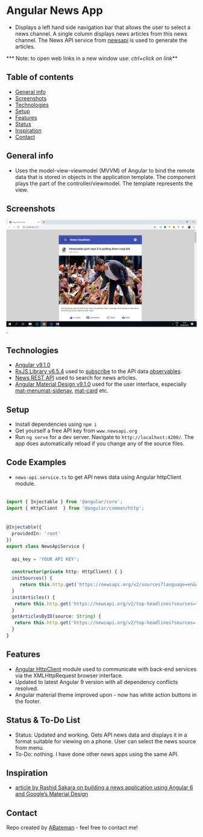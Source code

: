 # Angular News App

* Displays a left hand side navigation bar that allows the user to select a news channel. A single column displays news articles from this news channel. The News API service from [newsapi](https://newsapi.org) is used to generate the articles.

*** Note: to open web links in a new window use: _ctrl+click on link_**

## Table of contents

* [General info](#general-info)
* [Screenshots](#screenshots)
* [Technologies](#technologies)
* [Setup](#setup)
* [Features](#features)
* [Status](#status)
* [Inspiration](#inspiration)
* [Contact](#contact)

## General info

* Uses the model-view-viewmodel (MVVM) of Angular to bind the remote data that is stored in objects in the application template. The component plays the part of the controller/viewmodel. The template represents the view.

## Screenshots

![Example screenshot](./img/news-headlines.png).

## Technologies

* [Angular v9.1.0](https://angular.io/)
* [RxJS Library v6.5.4](https://angular.io/guide/rx-library) used to [subscribe](http://reactivex.io/documentation/operators/subscribe.html) to the API data [observables](http://reactivex.io/documentation/observable.html).
* [News REST API](https://newsapi.org/) used to search for news articles.
* [Angular Material Design v9.1.0](https://material.angular.io/) used for the user interface, especially [mat-menu](https://material.angular.io/components/menu/overview)[mat-sidenav](https://material.angular.io/components/sidenav/overview), [mat-card](https://material.angular.io/components/card/overview) etc.

## Setup

* Install dependencies using `npm i`
* Get yourself a free API key from `www.newsapi.org`
* Run `ng serve` for a dev server. Navigate to `http://localhost:4200/`. The app does automatically reload if you change any of the source files.

## Code Examples

* `news-api.service.ts` to get API news data using Angular httpClient module.

```typescript

import { Injectable } from '@angular/core';
import { HttpClient  } from '@angular/common/http';


@Injectable({
  providedIn: 'root'
})
export class NewsApiService {

  api_key = 'YOUR API KEY';

  constructor(private http: HttpClient) { }
  initSources() {
     return this.http.get('https://newsapi.org/v2/sources?language=en&apiKey=' + this.api_key);
  }
  initArticles() {
   return this.http.get('https://newsapi.org/v2/top-headlines?sources=techcrunch&apiKey=' + this.api_key);
  }
  getArticlesByID(source: String) {
   return this.http.get('https://newsapi.org/v2/top-headlines?sources=' + source + '&apiKey=' + this.api_key);
  }
}

```

## Features

* [Angular HttpClient](https://angular.io/guide/http) module used to communicate with back-end services via the XMLHttpRequest browser interface.
* Updated to latest Angular 9 version with all dependency conflicts resolved.
* Angular material theme improved upon - now has white action buttons in the footer.

## Status & To-Do List

* Status: Updated and working. Gets API news data and displays it in a format suitable for viewing on a phone. User can select the news source from  menu.
* To-Do: nothing. I have done other news apps using the same API.

## Inspiration

* [article by Rashid Sakara on building a news application using Angular 6 and Google’s Material Design](https://www.smashingmagazine.com/2018/10/news-application-with-angular-and-material-design/)

## Contact

Repo created by [ABateman](https://www.andrewbateman.org) - feel free to contact me!
